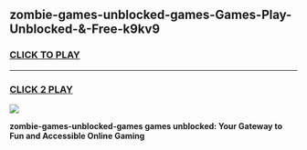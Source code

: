 
## zombie-games-unblocked-games-Games-Play-Unblocked-&-Free-k9kv9
<h3>
<a href="https://premium76.site?title=zombie-games-unblocked-games&ref=24A">CLICK TO PLAY</a></h3>
<hr>

<h3>
<a href="https://premium76.site?title=zombie-games-unblocked-games&ref=24A">CLICK 2 PLAY</a>
  
</h3>

<a href="https://premium76.site?title=zombie-games-unblocked-games&ref=24A"><img src="https://clearcache.store/games.png"></a>


**zombie-games-unblocked-games games unblocked: Your Gateway to Fun and Accessible Online Gaming**
